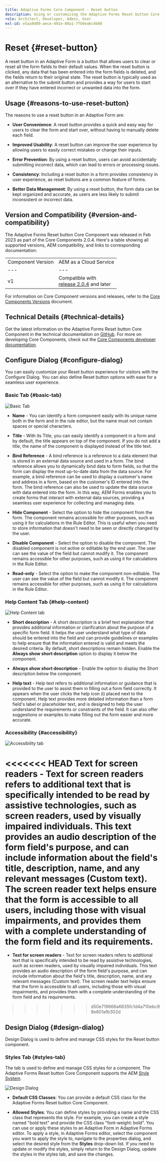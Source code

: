 ```yaml
---
title: Adaptive Forms Core Component - Reset button
description: Using or customizing the Adaptive Forms Reset button Core Component.
role: Architect, Developer, Admin, User
exl-id: e5aa9d89-aece-491e-80a1-7fb9ea6c4b60
---
```

# Reset {#reset-button}

A reset button in an Adaptive Form is a button that allows users to clear or reset all the form fields to their default values. When the reset button is clicked, any data that has been entered into the form fields is deleted, and the fields return to their original state. The reset button is typically used as an alternative to the submit button and provides a way for users to start over if they have entered incorrect or unwanted data into the form.


## Usage {#reasons-to-use-reset-button}

The reasons to use a reset button in an Adaptive Form are:

*   **User Convenience**: A reset button provides a quick and easy way for users to clear the form and start over, without having to manually delete each field.

*   **Improved Usability**: A reset button can improve the user experience by allowing users to easily correct mistakes or change their inputs.

*   **Error Prevention**: By using a reset button, users can avoid accidentally submitting incorrect data, which can lead to errors or processing issues.

*   **Consistency**: Including a reset button in a form provides consistency in user experience, as reset buttons are a common feature of forms.

*   **Better Data Management**: By using a reset button, the form data can be kept organized and accurate, as users are less likely to submit inconsistent or incorrect data.

## Version and Compatibility {#version-and-compatibility}

The Adaptive Forms Reset button Core Component was released in Feb 2023 as part of the Core Components 2.0.4. Here's a table showing all supported versions, AEM compatibility, and links to corresponding documentation:

|||
|---|---|
|Component Version|AEM as a Cloud Service|
|--- |--- |
|v1|Compatible with<br>[release 2.0.4](/help/versions.md) and later|Compatible|Compatible|

For information on Core Component versions and releases, refer to the [Core Components Versions](/help/versions.md) document.

<!-- ## Sample Component Output {#sample-component-output}

To experience the Accordion Component as well as see examples of its configuration options as well as HTML and JSON output, visit the [Component Library](https://adobe.com/go/aem_cmp_library_accordion). -->

## Technical Details {#technical-details}

Get the latest information on the Adaptive Forms Reset button Core Component in the technical documentation on [GitHub](https://github.com/adobe/aem-core-forms-components/tree/master/ui.af.apps/src/main/content/jcr_root/apps/core/fd/components/form/button/v1/button). For more on developing Core Components, check out the [Core Components developer documentation](/help/developing/overview.md).

## Configure Dialog {#configure-dialog}

You can easily customize your Reset button experience for visitors with the Configure Dialog. You can also define Reset button options with ease for a seamless user experience.

### Basic Tab {#basic-tab}

![Basic Tab](/help/adaptive-forms/assets/button_basictab.png)

*   **Name** - You can identify a form component easily with its unique name both in the form and in the rule editor, but the name must not contain spaces or special characters.

*   **Title** - With its Title, you can easily identify a component in a form and by default, the title appears on top of the component. If you do not add a title, the name of the component is displayed instead of the title text.

*   **Bind Reference** - A bind reference is a reference to a data element that is stored in an external data source and used in a form. The bind reference allows you to dynamically bind data to form fields, so that the form can display the most up-to-date data from the data source. For example, a bind reference can be used to display a customer's name and address in a form, based on the customer's ID entered into the form. The bind reference can also be used to update the data source with data entered into the form. In this way, AEM Forms enables you to create forms that interact with external data sources, providing a seamless user experience for collecting and managing data.

*   **Hide Component** - Select the option to hide the component from the form. The component remains accessible for other purposes, such as using it for calculations in the Rule Editor. This is useful when you need to store information that doesn't need to be seen or directly changed by the user. 
*   **Disable Component** - Select the option to disable the component. The disabled component is not active or editable by the end user. The user can see the value of the field but cannot modify it. The component remains accessible for other purposes, such as using it for calculations in the Rule Editor.
*   **Read-only** - Select the option to make the component non-editable. The user can see the value of the field but cannot modify it. The component remains accessible for other purposes, such as using it for calculations in the Rule Editor.

### Help Content Tab {#help-content}

![Help Content tab](/help/adaptive-forms/assets/button_helptab.png)

*   **Short description** - A short description is a brief text explanation that provides additional information or clarification about the purpose of a specific form field. It helps the user understand what type of data should be entered into the field and can provide guidelines or examples to help ensure that the information entered is valid and meets the desired criteria. By default, short descriptions remain hidden. Enable the **Always show short description** option to display it below the component.

*   **Always show short description** - Enable the option to display the Short description below the component.

*   **Help text** -  Help text refers to additional information or guidance that is provided to the user to assist them in filling out a form field correctly. It appears when the user clicks the help icon (i) placed next to the component. Help text provides more detailed information than a form field's label or placeholder text, and is designed to help the user understand the requirements or constraints of the field. It can also offer suggestions or examples to make filling out the form easier and more accurate.

### Accessibility {#accessibility}

![Accessibility tab](/help/adaptive-forms/assets/button_accessibilitytab.png)

<<<<<<< HEAD
**Text for screen readers** - Text for screen readers refers to additional text that is specifically intended to be read by assistive technologies, such as screen readers, used by visually impaired individuals. This text provides an audio description of the form field's purpose, and can include information about the field's title, description, name, and any relevant messages (Custom text). The screen reader text helps ensure that the form is accessible to all users, including those with visual impairments, and provides them with a complete understanding of the form field and its requirements. 
=======
* **Text for screen readers** - Text for screen readers refers to additional text that is specifically intended to be read by assistive technologies, such as screen readers, used by visually impaired individuals. This text provides an audio description of the form field's purpose, and can include information about the field's title, description, name, and any relevant messages (Custom text). The screen reader text helps ensure that the form is accessible to all users, including those with visual impairments, and provides them with a complete understanding of the form field and its requirements. 
>>>>>>> d50e719666a6835fc1d4a710ebc98e601afb302d

## Design Dialog {#design-dialog}

Design Dialog is used to define and manage CSS styles for the Reset button component.


### Styles Tab {#styles-tab}

The tab is used to define and manage CSS styles for a component. The Adaptive Forms Reset button Core Component supports the AEM [Style System](/help/get-started/authoring.md#component-styling).

![Design Dialog](/help/adaptive-forms/assets/reset_designdialog.png)

* **Default CSS Classes**: You can provide a default CSS class for the Adaptive Forms Reset button Core Component. 

* **Allowed Styles**: You can define styles by providing a name and the CSS class that represents the style. For example, you can create a style named "bold text" and provide the CSS class "font-weight: bold". You can use or apply these styles to an Adaptive Form in Adaptive Forms editor. To apply a style, in Adaptive Forms editor, select the component you want to apply the style to, navigate to the properties dialog, and select the desired style from the **Styles** drop-down list. If you need to update or modify the styles, simply return to the Design Dialog, update the styles in the styles tab, and save the changes.
